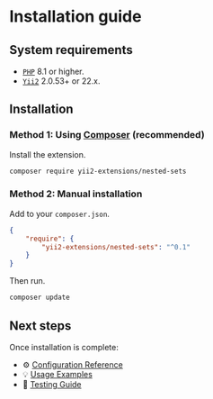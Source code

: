 # Installation guide

## System requirements

- [`PHP`](https://www.php.net/downloads) 8.1 or higher.
- [`Yii2`](https://github.com/yiisoft/yii2) 2.0.53+ or 22.x.

## Installation

### Method 1: Using [Composer](https://getcomposer.org/download/) (recommended)

Install the extension.

```bash
composer require yii2-extensions/nested-sets
```

### Method 2: Manual installation

Add to your `composer.json`.

```json
{
    "require": {
        "yii2-extensions/nested-sets": "^0.1"
    }
}
```

Then run.

```bash
composer update
```

## Next steps

Once installation is complete:

- ⚙️ [Configuration Reference](configuration.md)
- 💡 [Usage Examples](examples.md)
- 🧪 [Testing Guide](testing.md)
